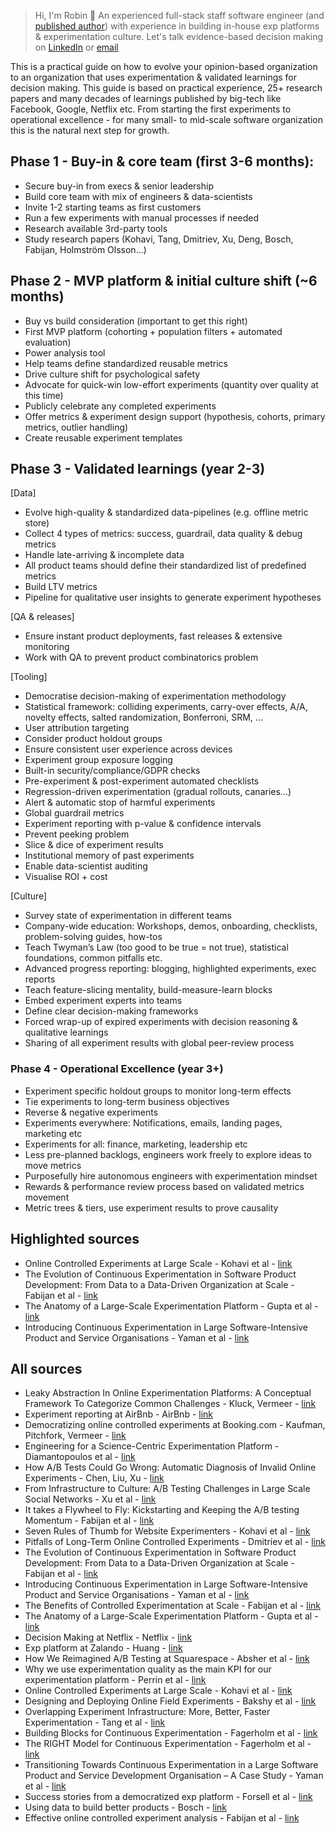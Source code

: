 > Hi, I'm Robin 👋 An experienced full-stack staff software engineer (and [published author](https://link.springer.com/chapter/10.1007/978-3-030-35333-9_37)) with experience in building in-house exp platforms & experimentation culture. Let's talk evidence-based decision making on [LinkedIn](https://www.linkedin.com/in/robin-sveningson-11005793/) or [email](robin@empiriska.se)

This is a practical guide on how to evolve your opinion-based organization to an organization that uses experimentation & validated learnings for decision making. This guide is based on practical experience, 25+ research papers and many decades of learnings published by big-tech like Facebook, Google, Netflix etc. From starting the first experiments to operational excellence - for many small- to mid-scale software organization this is the natural next step for growth. 

## Phase 1 - Buy-in & core team (first 3-6 months):
- Secure buy-in from execs & senior leadership
- Build core team with mix of engineers & data-scientists
- Invite 1-2 starting teams as first customers
- Run a few experiments with manual processes if needed
- Research available 3rd-party tools
- Study research papers (Kohavi, Tang, Dmitriev, Xu, Deng, Bosch, Fabijan, Holmström Olsson...)

## Phase 2 - MVP platform & initial culture shift (~6 months)
- Buy vs build consideration (important to get this right)
- First MVP platform (cohorting + population filters + automated evaluation)
- Power analysis tool
- Help teams define standardized reusable metrics
- Drive culture shift for psychological safety
- Advocate for quick-win low-effort experiments (quantity over quality at this time)
- Publicly celebrate any completed experiments
- Offer metrics & experiment design support (hypothesis, cohorts, primary metrics, outlier handling)
- Create reusable experiment templates

## Phase 3 - Validated learnings (year 2-3)

[Data]
- Evolve high-quality & standardized data-pipelines (e.g. offline metric store)
- Collect 4 types of metrics: success, guardrail, data quality & debug metrics
- Handle late-arriving & incomplete data
- All product teams should define their standardized list of predefined metrics
- Build LTV metrics
- Pipeline for qualitative user insights to generate experiment hypotheses

[QA & releases]
- Ensure instant product deployments, fast releases & extensive monitoring
- Work with QA to prevent product combinatorics problem

[Tooling]
- Democratise decision-making of experimentation methodology
- Statistical framework: colliding experiments, carry-over effects, A/A, novelty effects, salted randomization, Bonferroni, SRM, ...
- User attribution targeting
- Consider product holdout groups
- Ensure consistent user experience across devices
- Experiment group exposure logging
- Built-in security/compliance/GDPR checks
- Pre-experiment & post-experiment automated checklists
- Regression-driven experimentation (gradual rollouts, canaries...)
- Alert & automatic stop of harmful experiments
- Global guardrail metrics
- Experiment reporting with p-value & confidence intervals
- Prevent peeking problem
- Slice & dice of experiment results
- Institutional memory of past experiments
- Enable data-scientist auditing
- Visualise ROI + cost

[Culture]
- Survey state of experimentation in different teams
- Company-wide education: Workshops, demos, onboarding, checklists, problem-solving guides, how-tos
- Teach Twyman’s Law (too good to be true = not true), statistical foundations, common pitfalls etc.
- Advanced progress reporting: blogging, highlighted experiments, exec reports
- Teach feature-slicing mentality, build-measure-learn blocks
- Embed experiment experts into teams
- Define clear decision-making frameworks
- Forced wrap-up of expired experiments with decision reasoning & qualitative learnings
- Sharing of all experiment results with global peer-review process

### Phase 4 - Operational Excellence (year 3+)
- Experiment specific holdout groups to monitor long-term effects
- Tie experiments to long-term business objectives
- Reverse & negative experiments
- Experiments everywhere: Notifications, emails, landing pages, marketing etc
- Experiments for all: finance, marketing, leadership etc
- Less pre-planned backlogs, engineers work freely to explore ideas to move metrics
- Purposefully hire autonomous engineers with experimentation mindset
- Rewards & performance review process based on validated metrics movement
- Metric trees & tiers, use experiment results to prove causality

## Highlighted sources
* Online Controlled Experiments at Large Scale - Kohavi et al - [link](https://dl.acm.org/doi/10.1145/2487575.2488217)
* The Evolution of Continuous Experimentation in Software Product Development: From Data to a Data-Driven Organization at Scale - Fabijan et al - [link](https://exp-platform.com/Documents/2017-05%20ICSE2017_EvolutionOfExP.pdf)
* The Anatomy of a Large-Scale Experimentation Platform - Gupta et al - [link](https://www.researchgate.net/profile/Aleksander-Fabijan/publication/324889185_The_Anatomy_of_a_Large-Scale_Online_Experimentation_Platform/links/5ae96411a6fdcc03cd8fa431/The-Anatomy-of-a-Large-Scale-Online-Experimentation-Platform.pdf)
* Introducing Continuous Experimentation in Large Software-Intensive Product and Service Organisations - Yaman et al - [link](https://www.sciencedirect.com/science/article/abs/pii/S0164121217301474)

## All sources
* Leaky Abstraction In Online Experimentation Platforms: A Conceptual Framework To Categorize Common Challenges - Kluck, Vermeer - [link](https://www.researchgate.net/publication/320180177_Leaky_Abstraction_In_Online_Experimentation_Platforms_A_Conceptual_Framework_To_Categorize_Common_Challenges)
* Experiment reporting at AirBnb - AirBnb - [link](https://medium.com/airbnb-engineering/experiment-reporting-framework-4e3fcd29e6c0#.cbl72jip2)
* Democratizing online controlled experiments at Booking.com - Kaufman, Pitchfork, Vermeer - [link](https://www.researchgate.net/publication/320582817_Democratizing_online_controlled_experiments_at_Bookingcom)
* Engineering for a Science-Centric Experimentation Platform - Diamantopoulos et al - [link](https://research.chalmers.se/publication/519813/file/519813_Fulltext.pdf)
* How A/B Tests Could Go Wrong: Automatic Diagnosis of Invalid Online Experiments - Chen, Liu, Xu - [link](https://dl.acm.org/doi/10.1145/3289600.3291000)
* From Infrastructure to Culture: A/B Testing Challenges in Large Scale Social Networks - Xu et al - [link](https://dl.acm.org/doi/10.1145/2783258.2788602)
* It takes a Flywheel to Fly: Kickstarting and Keeping the A/B testing Momentum - Fabijan et al - [link](https://www.microsoft.com/en-us/research/articles/it-takes-a-flywheel-to-fly-kickstarting-and-keeping-the-a-b-testing-momentum/)
* Seven Rules of Thumb for Website Experimenters - Kohavi et al - [link](https://exp-platform.com/rules-of-thumb/)
* Pitfalls of Long-Term Online Controlled Experiments - Dmitriev et al - [link](https://www.exp-platform.com/Documents/2016%20IEEEBigDataLongRunningControlledExperiments.pdf)
* The Evolution of Continuous Experimentation in Software Product Development: From Data to a Data-Driven Organization at Scale - Fabijan et al - [link](https://exp-platform.com/Documents/2017-05%20ICSE2017_EvolutionOfExP.pdf)
* Introducing Continuous Experimentation in Large Software-Intensive Product and Service Organisations - Yaman et al - [link](https://www.sciencedirect.com/science/article/abs/pii/S0164121217301474)
* The Benefits of Controlled Experimentation at Scale - Fabijan et al - [link](https://exp-platform.com/Documents/2017-08%20BenefitsOfExPScaleSEAA.pdf)
* The Anatomy of a Large-Scale Experimentation Platform - Gupta et al - [link](https://www.researchgate.net/profile/Aleksander-Fabijan/publication/324889185_The_Anatomy_of_a_Large-Scale_Online_Experimentation_Platform/links/5ae96411a6fdcc03cd8fa431/The-Anatomy-of-a-Large-Scale-Online-Experimentation-Platform.pdf)
* Decision Making at Netflix - Netflix - [link](https://netflixtechblog.com/decision-making-at-netflix-33065fa06481)
* Exp platform at Zalando - Huang - [link](https://engineering.zalando.com/posts/2021/01/experimentation-platform-part1.html)
* How We Reimagined A/B Testing at Squarespace - Absher et al - [link](https://engineering.squarespace.com/blog/2021/how-we-reimagined-ab-testing-at-squarespace)
* Why we use experimentation quality as the main KPI for our experimentation platform - Perrin et al - [link](https://medium.com/booking-product/why-we-use-experimentation-quality-as-the-main-kpi-for-our-experimentation-platform-f4c1ce381b81)
* Online Controlled Experiments at Large Scale - Kohavi et al - [link](https://dl.acm.org/doi/10.1145/2487575.2488217)
* Designing and Deploying Online Field Experiments - Bakshy et al - [link](https://dl.acm.org/doi/10.1145/2566486.2567967)
* Overlapping Experiment Infrastructure: More, Better, Faster Experimentation - Tang et al - [link](https://static.googleusercontent.com/media/research.google.com/sv//pubs/archive/36500.pdf)
* Building Blocks for Continuous Experimentation - Fagerholm et al - [link](https://dl.acm.org/doi/10.1145/2593812.2593816)
* The RIGHT Model for Continuous Experimentation - Fagerholm et al - [link](https://www.sciencedirect.com/science/article/abs/pii/S0164121216300024)
* Transitioning Towards Continuous Experimentation in a Large Software Product and Service Development Organisation – A Case Study - Yaman et al - [link](https://www.researchgate.net/publication/307994703_Transitioning_Towards_Continuous_Experimentation_in_a_Large_Software_Product_and_Service_Development_Organisation_-_A_Case_Study)
* Success stories from a democratized exp platform - Forsell et al - [link](https://www.researchgate.net/publication/347515831_Success_Stories_from_a_Democratized_Experimentation_Platform)
* Using data to build better products - Bosch - [link](https://janbosch.com/blog/wp-content/uploads/2024/06/UsingDataToBuildBetterProducts-SemiFinal.pdf)
* Effective online controlled experiment analysis - Fabijan et al - [link](https://www.researchgate.net/publication/327350401_Effective_Online_Controlled_Experiment_Analysis_at_Large_Scale)

